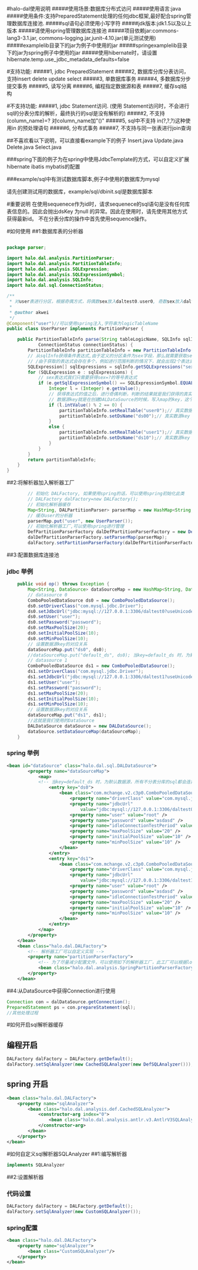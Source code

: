 #halo-dal使用说明
#####使用场景:数据库分布式访问
#####使用语言:java
#####使用条件:支持PreparedStatement处理的任何jdbc框架,最好配合spring管理数据库连接池.
#####sql语句必须使用小写字符
#####jdk版本:jdk1.5以及以上版本
#####请使用spring管理数据库连接池
#####项目依赖jar:commons-lang3-3.1.jar, commons-logging.jar,junit-4.10.jar(单元测试使用)
#####examplelib目录下的jar为例子中使用的jar
#####springexamplelib目录下的jar为spring例子中使用的jar
#####使用hibernate时，请设置 hibernate.temp.use_jdbc_metadata_defaults=false

#支持功能:
#####1, jdbc PreparedStatement
#####2, 数据库分库分表访问，支持insert delete update select
#####3, 单数据库事务
#####4, 多数据库分步提交事务
#####5, 读写分离
#####6, 编程指定数据源和表
#####7, 缓存sql结构

#不支持功能:
#####1, jdbc Statement访问. (使用 Statement访问时，不会进行sql的分表分库的解析，最终执行的sql是没有解析的)
#####2, 不支持 (column_name)=? 对column_name加"()"
#####5, sql中不支持 in(?,?,?)这种使用in 的预处理语句
#####6, 分布式事务
#####7, 不支持与同一张表进行join查询

##不喜欢看以下说明，可以直接看example下的例子 
Insert.java Update.java Delete.java Select.java

###spring下面的例子为在spring中使用JdbcTemplate的方式，可以自定义扩展hibernate ibatis mybatis的配置

###example/sql中有测试数据库脚本,例子中使用的数据库为mysql

请先创建测试用的数据库，example/sql/dbinit.sql是数据库脚本

#重要说明
在使用sequenece作为id时，请求sequenece的sql语句是没有任何库表信息的。因此会抛出dsKey 为null 的异常。因此在使用时，请先使用其他方式获得最新id。
不在分表分库的操作中首先使用sequence操作。



#如何使用
##1:数据库表的分析器
````java

package parser;

import halo.dal.analysis.PartitionParser;
import halo.dal.analysis.PartitionTableInfo;
import halo.dal.analysis.SQLExpression;
import halo.dal.analysis.SQLExpressionSymbol;
import halo.dal.analysis.SQLInfo;
import halo.dal.sql.ConnectionStatus;

/**
 * 对user表进行分区，根据奇偶方式，将偶数sex放入daltest0.user0, 奇数sex放入daltest1.user1
 * 
 * @author akwei
 */
@Component("user")//可以使用spring注入,字符串为logicTableName
public class UserParser implements PartitionParser {

    public PartitionTableInfo parse(String tableLogicName, SQLInfo sqlInfo,
            ConnectionStatus connectionStatus) {
        PartitionTableInfo partitionTableInfo = new PartitionTableInfo();
        // 从sqlInfo获得条件表达式,由于定义的分区条件为sex字段，那么就需要获取sex字段的表达式
        // /由于获取的表达式会存在多个，例如进行范围判断的情况下，就会出现2个表达式，因此会返回一个数组
        SQLExpression[] sqlExpressions = sqlInfo.getSQLExpressions("sex");
        for (SQLExpression e : sqlExpressions) {
            // sex表达式我们只需要获得sex=?的等号表达式
            if (e.getSqlExpressionSymbol() == SQLExpressionSymbol.EQUAL) {
                Integer l = (Integer) e.getValue();
                // 获得表达式的值之后，进行奇偶判断，判断的结果就是我们获得的真实数据源key与表名称
                // 数据源key就是在创建DALDataSource的时候，写入map的key，这个key与真实的DataSource一一对应
                if (l.intValue() % 2 == 0) {
                    partitionTableInfo.setRealTable("user0");// 真实数据表名称
                    partitionTableInfo.setDsName("ds00");// 真实数源key
                }
                else {
                    partitionTableInfo.setRealTable("user1");// 真实数据表名称
                    partitionTableInfo.setDsName("ds10");// 真实数源key
                }
            }
        }
        return partitionTableInfo;
    }
}


````
##2:将解析器加入解析器工厂
````java
        // 初始化 DALFactory, 如果使用spring的话，可以使用spring初始化此类
        // DALFactory dalFactory=new DALFactory();
        // 初始化解析器缓存
        Map<String, DALPartitionParser> parserMap = new HashMap<String, DALPartitionParser>();
        // 缓存user的分析器
        parserMap.put("user", new UserParser());
        // 初始化解析器工厂,可以使用spring进行管理
        DefPartitionParserFactory dalDefPartitionParserFactory = new DefPartitionParserFactory();
        dalDefPartitionParserFactory.setParserMap(parserMap);
        dalFactory.setPartitionParserFactory(dalDefPartitionParserFactory);
````
##3:配置数据库连接池
### jdbc 举例
````java
    public void op() throws Exception {
        Map<String, DataSource> dataSourceMap = new HashMap<String, DataSource>();
        // datasource 0
        ComboPooledDataSource ds0 = new ComboPooledDataSource();
        ds0.setDriverClass("com.mysql.jdbc.Driver");
        ds0.setJdbcUrl("jdbc:mysql://127.0.0.1:3306/daltest0?useUnicode=true&characterEncoding=UTF-8");
        ds0.setUser("user");
        ds0.setPassword("password");
        ds0.setMaxPoolSize(20);
        ds0.setInitialPoolSize(10);
        ds0.setMinPoolSize(10);
        // 设置数据源key的对应关系
        dataSourceMap.put("ds0", ds0);
        //dataSourceMap.put("default_ds", ds0); 当key=default_ds 时，为默认数据源，所有不分表分库的sql都会连接到此数据源执行
        // datasource 1
        ComboPooledDataSource ds1 = new ComboPooledDataSource();
        ds1.setDriverClass("com.mysql.jdbc.Driver");
        ds1.setJdbcUrl("jdbc:mysql://127.0.0.1:3306/daltest1?useUnicode=true&characterEncoding=UTF-8");
        ds1.setUser("user");
        ds1.setPassword("password");
        ds1.setMaxPoolSize(20);
        ds1.setInitialPoolSize(10);
        ds1.setMinPoolSize(10);
        // 设置数据源key的对应关系
        dataSourceMap.put("ds1", ds1);
        //这就是我们使用的DataSource
        DALDataSource dataSource = new DALDataSource();
        dataSource.setDataSourceMap(dataSourceMap);
    }
````
### spring 举例
````xml
<bean id="dataSource" class="halo.dal.sql.DALDataSource">
        <property name="dataSourceMap">
            <map>
            <!-- 当key=default_ds 时，为默认数据源，所有不分表分库的sql都会连接到此数据源执行 -->
                <entry key="ds0">
                    <bean class="com.mchange.v2.c3p0.ComboPooledDataSource">
                        <property name="driverClass" value="com.mysql.jdbc.Driver" />
                        <property name="jdbcUrl"
                            value="jdbc:mysql://127.0.0.1:3306/daltest0?useUnicode=true&amp;characterEncoding=UTF-8" />
                        <property name="user" value="root" />
                        <property name="password" value="asdasd" />
                        <property name="idleConnectionTestPeriod" value="60" />
                        <property name="maxPoolSize" value="20" />
                        <property name="initialPoolSize" value="10" />
                        <property name="minPoolSize" value="10" />
                    </bean>
                </entry>
                <entry key="ds1">
                    <bean class="com.mchange.v2.c3p0.ComboPooledDataSource">
                        <property name="driverClass" value="com.mysql.jdbc.Driver" />
                        <property name="jdbcUrl"
                            value="jdbc:mysql://127.0.0.1:3306/daltest1?useUnicode=true&amp;characterEncoding=UTF-8" />
                        <property name="user" value="root" />
                        <property name="password" value="asdasd" />
                        <property name="idleConnectionTestPeriod" value="60" />
                        <property name="maxPoolSize" value="20" />
                        <property name="initialPoolSize" value="10" />
                        <property name="minPoolSize" value="10" />
                    </bean>
                </entry>
            </map>
        </property>
    </bean>
	<bean class="halo.dal.DALFactory">
		<!-- 解析器工厂可以自定义实现 -->
		<property name="partitionParserFactory">
			<!-- 为了尽量减少配置文件，可以使用如下的解析器工厂，此工厂可以根据logicTableName进行匹配解析器 -->
			<bean class="halo.dal.analysis.SpringPartitionParserFactory" />
		</property>
	</bean>
````
##4:从DataSource中获得Connection进行使用
````java
Connection con = dalDataSource.getConnection();
PreparedStatement ps = con.prepareStatement(sql);
//其他处理过程
````

#如何开启sql解析器缓存
## 编程开启
````java
DALFactory dalFactory = DALFactory.getDefault();
dalFactory.setSqlAnalyzer(new CachedSQLAnalyzer(new DefSQLAnalyzer()));
````

## spring 开启
````xml
<bean class="halo.dal.DALFactory">
    <property name="sqlAnalyzer">
        <bean class="halo.dal.analysis.def.CachedSQLAnalyzer">
            <constructor-arg index="0">
                <bean class="halo.dal.analysis.antlr.v3.AntlrV3SQLAnalyzer" /><!-- 或者使用自定义解析器 -->
            </constructor-arg>
        </bean>
    </property>
</bean>
````

#如何自定义sql解析器SQLAnalyzer
##1:编写解析器
````java
implements SQLAnalyzer
````
##2:设置解析器
### 代码设置
````java
DALFactory dalFactory = DALFactory.getDefault();
dalFactory.setSqlAnalyzer(new CustomSQLAnalyzer());
````
### spring配置
````xml
<bean class="halo.dal.DALFactory">
    <property name="sqlAnalyzer">
        <bean class="CustomSQLAnalyzer"/>
    </property>
</bean>
````